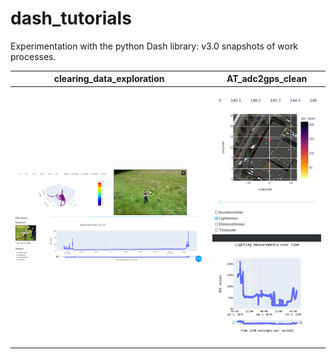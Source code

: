 # dash_tutorials
Experimentation with the python Dash library: v3.0 snapshots of work processes.

clearing_data_exploration             |  AT_adc2gps_clean
:-------------------------:|:-------------------------:
![](LIVE/clearing_data_exploration.png)  |  ![](LIVE/AT_adc2gps_clean.png)

